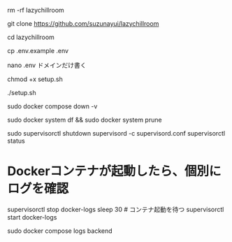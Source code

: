 rm -rf lazychillroom

git clone https://github.com/suzunayui/lazychillroom

cd lazychillroom

cp .env.example .env

nano .env
ドメインだけ書く

chmod +x setup.sh

./setup.sh

sudo docker compose down -v

sudo docker system df && sudo docker system prune

sudo supervisorctl shutdown
supervisord -c supervisord.conf
supervisorctl status

# Dockerコンテナが起動したら、個別にログを確認
supervisorctl stop docker-logs
sleep 30  # コンテナ起動を待つ
supervisorctl start docker-logs

sudo docker compose logs backend